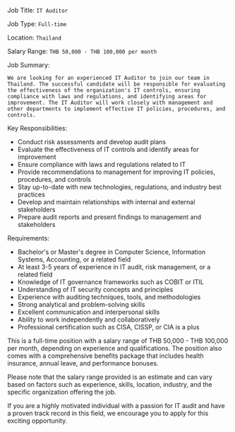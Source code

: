 Job Title: `IT Auditor`

Job Type: `Full-time`

Location: `Thailand`

Salary Range: `THB 50,000 - THB 100,000 per month`

Job Summary:

`We are looking for an experienced IT Auditor to join our team in Thailand. The successful candidate will be responsible for evaluating the effectiveness of the organization's IT controls, ensuring compliance with laws and regulations, and identifying areas for improvement. The IT Auditor will work closely with management and other departments to implement effective IT policies, procedures, and controls.`

Key Responsibilities:

* Conduct risk assessments and develop audit plans
* Evaluate the effectiveness of IT controls and identify areas for improvement
* Ensure compliance with laws and regulations related to IT
* Provide recommendations to management for improving IT policies, procedures, and controls
* Stay up-to-date with new technologies, regulations, and industry best practices
* Develop and maintain relationships with internal and external stakeholders
* Prepare audit reports and present findings to management and stakeholders

Requirements:

* Bachelor's or Master's degree in Computer Science, Information Systems, Accounting, or a related field
* At least 3-5 years of experience in IT audit, risk management, or a related field
* Knowledge of IT governance frameworks such as COBIT or ITIL
* Understanding of IT security concepts and principles
* Experience with auditing techniques, tools, and methodologies
* Strong analytical and problem-solving skills
* Excellent communication and interpersonal skills
* Ability to work independently and collaboratively
* Professional certification such as CISA, CISSP, or CIA is a plus

This is a full-time position with a salary range of THB 50,000 - THB 100,000 per month, depending on experience and qualifications. The position also comes with a comprehensive benefits package that includes health insurance, annual leave, and performance bonuses.

Please note that the salary range provided is an estimate and can vary based on factors such as experience, skills, location, industry, and the specific organization offering the job.

If you are a highly motivated individual with a passion for IT audit and have a proven track record in this field, we encourage you to apply for this exciting opportunity.
